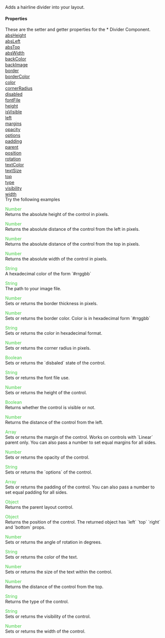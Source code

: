 Adds a hairline divider into your layout.
<h4>Properties</h4>These are the setter and getter properties for the *  Divider Component.<div class="samp" style="margin-top:2px;"><a href="#absheight-0" data-transition="pop" data-rel="popup" class="ui-link">absHeight </a></div><div class="samp" style="margin-top:2px;"><a href="#absleft-5" data-transition="pop" data-rel="popup" class="ui-link">absLeft </a></div><div class="samp" style="margin-top:2px;"><a href="#abstop-10" data-transition="pop" data-rel="popup" class="ui-link">absTop </a></div><div class="samp" style="margin-top:2px;"><a href="#abswidth-15" data-transition="pop" data-rel="popup" class="ui-link">absWidth </a></div><div class="samp" style="margin-top:2px;"><a href="#backcolor-20" data-transition="pop" data-rel="popup" class="ui-link">backColor </a></div><div class="samp" style="margin-top:2px;"><a href="#backimage-25" data-transition="pop" data-rel="popup" class="ui-link">backImage </a></div><div class="samp" style="margin-top:2px;"><a href="#border-30" data-transition="pop" data-rel="popup" class="ui-link">border </a></div><div class="samp" style="margin-top:2px;"><a href="#bordercolor-35" data-transition="pop" data-rel="popup" class="ui-link">borderColor </a></div><div class="samp" style="margin-top:2px;"><a href="#color-40" data-transition="pop" data-rel="popup" class="ui-link">color </a></div><div class="samp" style="margin-top:2px;"><a href="#cornerradius-45" data-transition="pop" data-rel="popup" class="ui-link">cornerRadius </a></div><div class="samp" style="margin-top:2px;"><a href="#disabled-50" data-transition="pop" data-rel="popup" class="ui-link">disabled </a></div><div class="samp" style="margin-top:2px;"><a href="#fontfile-55" data-transition="pop" data-rel="popup" class="ui-link">fontFile </a></div><div class="samp" style="margin-top:2px;"><a href="#height-60" data-transition="pop" data-rel="popup" class="ui-link">height </a></div><div class="samp" style="margin-top:2px;"><a href="#isvisible-65" data-transition="pop" data-rel="popup" class="ui-link">isVisible </a></div><div class="samp" style="margin-top:2px;"><a href="#left-70" data-transition="pop" data-rel="popup" class="ui-link">left </a></div><div class="samp" style="margin-top:2px;"><a href="#margins-75" data-transition="pop" data-rel="popup" class="ui-link">margins </a></div><div class="samp" style="margin-top:2px;"><a href="#opacity-80" data-transition="pop" data-rel="popup" class="ui-link">opacity </a></div><div class="samp" style="margin-top:2px;"><a href="#options-85" data-transition="pop" data-rel="popup" class="ui-link">options </a></div><div class="samp" style="margin-top:2px;"><a href="#padding-90" data-transition="pop" data-rel="popup" class="ui-link">padding </a></div><div class="samp" style="margin-top:2px;"><a href="#parent-95" data-transition="pop" data-rel="popup" class="ui-link">parent </a></div><div class="samp" style="margin-top:2px;"><a href="#position-100" data-transition="pop" data-rel="popup" class="ui-link">position </a></div><div class="samp" style="margin-top:2px;"><a href="#rotation-105" data-transition="pop" data-rel="popup" class="ui-link">rotation </a></div><div class="samp" style="margin-top:2px;"><a href="#textcolor-110" data-transition="pop" data-rel="popup" class="ui-link">textColor </a></div><div class="samp" style="margin-top:2px;"><a href="#textsize-115" data-transition="pop" data-rel="popup" class="ui-link">textSize </a></div><div class="samp" style="margin-top:2px;"><a href="#top-120" data-transition="pop" data-rel="popup" class="ui-link">top </a></div><div class="samp" style="margin-top:2px;"><a href="#type-125" data-transition="pop" data-rel="popup" class="ui-link">type </a></div><div class="samp" style="margin-top:2px;"><a href="#visibility-130" data-transition="pop" data-rel="popup" class="ui-link">visibility </a></div><div class="samp" style="margin-top:2px;"><a href="#width-135" data-transition="pop" data-rel="popup" class="ui-link">width </a></div>
Try the following examples
<div data-role="popup" id="absheight-0" class="ui-content"><p><span style="color:#4c4;">Number</span><br>Returns the absolute height of the control in pixels.</p></div><div data-role="popup" id="absleft-5" class="ui-content"><p><span style="color:#4c4;">Number</span><br>Returns the absolute distance of the control from the left in pixels.</p></div><div data-role="popup" id="abstop-10" class="ui-content"><p><span style="color:#4c4;">Number</span><br>Returns the absolute distance of the control from the top in pixels.</p></div><div data-role="popup" id="abswidth-15" class="ui-content"><p><span style="color:#4c4;">Number</span><br>Returns the absolute width of the control in pixels.</p></div><div data-role="popup" id="backcolor-20" class="ui-content"><p><span style="color:#4c4;">String</span><br>A hexadecimal color of the form `#rrggbb`</p></div><div data-role="popup" id="backimage-25" class="ui-content"><p><span style="color:#4c4;">String</span><br>The path to your image file.</p></div><div data-role="popup" id="border-30" class="ui-content"><p><span style="color:#4c4;">Number</span><br>Sets or returns the border thickness in pixels.</p></div><div data-role="popup" id="bordercolor-35" class="ui-content"><p><span style="color:#4c4;">Number</span><br>Sets or returns the border color. Color is in hexadecimal form `#rrggbb`</p></div><div data-role="popup" id="color-40" class="ui-content"><p><span style="color:#4c4;">String</span><br>Sets or returns the color in hexadecimal format.</p></div><div data-role="popup" id="cornerradius-45" class="ui-content"><p><span style="color:#4c4;">Number</span><br>Sets or returns the corner radius in pixels.</p></div><div data-role="popup" id="disabled-50" class="ui-content"><p><span style="color:#4c4;">Boolean</span><br>Sets or returns the `disbaled` state of the control.</p></div><div data-role="popup" id="fontfile-55" class="ui-content"><p><span style="color:#4c4;">String</span><br>Sets or returns the font file use.</p></div><div data-role="popup" id="height-60" class="ui-content"><p><span style="color:#4c4;">Number</span><br>Sets or returns the height of the control.</p></div><div data-role="popup" id="isvisible-65" class="ui-content"><p><span style="color:#4c4;">Boolean</span><br>Returns whether the control is visible or not.</p></div><div data-role="popup" id="left-70" class="ui-content"><p><span style="color:#4c4;">Number</span><br>Returns the distance of the control from the left.</p></div><div data-role="popup" id="margins-75" class="ui-content"><p><span style="color:#4c4;">Array</span><br>Sets or returns the margin of the control. Works on controls with `Linear` parent only. You can also pass a number to set equal margins for all sides.</p></div><div data-role="popup" id="opacity-80" class="ui-content"><p><span style="color:#4c4;">Number</span><br>Sets or returns the opacity of the control.</p></div><div data-role="popup" id="options-85" class="ui-content"><p><span style="color:#4c4;">String</span><br>Sets or returns the `options` of the control.</p></div><div data-role="popup" id="padding-90" class="ui-content"><p><span style="color:#4c4;">Array</span><br>Sets or returns the padding of the control. You can also pass a number to set equal padding for all sides.</p></div><div data-role="popup" id="parent-95" class="ui-content"><p><span style="color:#4c4;">Object</span><br>Returns the parent layout control.</p></div><div data-role="popup" id="position-100" class="ui-content"><p><span style="color:#4c4;">Object</span><br>Returns the position of the control. The returned object has `left` `top` `right` and `bottom` props.</p></div><div data-role="popup" id="rotation-105" class="ui-content"><p><span style="color:#4c4;">Number</span><br>Sets or returns the angle of rotation in degrees.</p></div><div data-role="popup" id="textcolor-110" class="ui-content"><p><span style="color:#4c4;">String</span><br>Sets or returns the color of the text.</p></div><div data-role="popup" id="textsize-115" class="ui-content"><p><span style="color:#4c4;">Number</span><br>Sets or returns the size of the text within the control.</p></div><div data-role="popup" id="top-120" class="ui-content"><p><span style="color:#4c4;">Number</span><br>Returns the distance of the control from the top.</p></div><div data-role="popup" id="type-125" class="ui-content"><p><span style="color:#4c4;">String</span><br>Returns the type of the control.</p></div><div data-role="popup" id="visibility-130" class="ui-content"><p><span style="color:#4c4;">String</span><br>Sets or returns the visibility of the control.</p></div><div data-role="popup" id="width-135" class="ui-content"><p><span style="color:#4c4;">Number</span><br>Sets or returns the width of the control.</p></div>